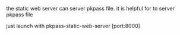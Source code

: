 the static web server can server pkpass file. it is helpful for to server pkpass file


just launch with pkpass-static-web-server [port:8000]
